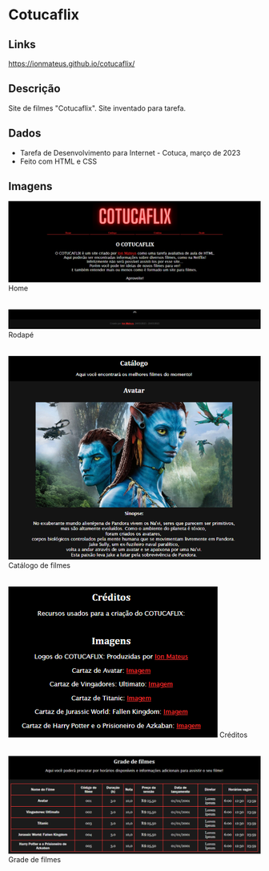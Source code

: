 # Cotucaflix

## Links
https://ionmateus.github.io/cotucaflix/

## Descrição
<p>Site de filmes "Cotucaflix". Site inventado para tarefa.</p>

## Dados
* Tarefa de Desenvolvimento para Internet - Cotuca, março de 2023
* Feito com HTML e CSS

## Imagens
<img src="https://raw.githubusercontent.com/IonMateus/cotucaflix/main/imagesReadme/home.png"/> 
Home <br> <br>  <br>

<img src="https://raw.githubusercontent.com/IonMateus/cotucaflix/main/imagesReadme/rodape.png"/>
Rodapé <br>  <br>  <br>

<img src="https://raw.githubusercontent.com/IonMateus/cotucaflix/main/imagesReadme/catalogo.png"/>
Catálogo de filmes <br>  <br>  <br>

<img src="https://raw.githubusercontent.com/IonMateus/cotucaflix/main/imagesReadme/creditos.png"/>
Créditos <br>  <br>  <br>

<img src="https://raw.githubusercontent.com/IonMateus/cotucaflix/main/imagesReadme/grade.png"/>
Grade de filmes <br>  <br>  <br>
